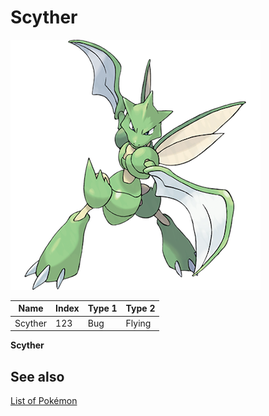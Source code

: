 # Scyther


![Scyther](images/123.png)

| **Name** | **Index** | **Type 1** | **Type 2** |
|----|----|----|----|
| Scyther | 123 | Bug | Flying  |

**Scyther** 

## See also

[List of Pokémon](../pokemon.md)
